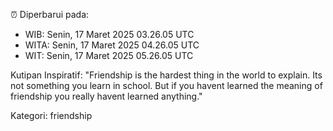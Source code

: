 ⏰ Diperbarui pada:
- WIB: Senin, 17 Maret 2025 03.26.05 UTC
- WITA: Senin, 17 Maret 2025 04.26.05 UTC
- WIT: Senin, 17 Maret 2025 05.26.05 UTC

Kutipan Inspiratif:
"Friendship is the hardest thing in the world to explain. Its not something you learn in school. But if you havent learned the meaning of friendship you really havent learned anything."


Kategori: friendship

